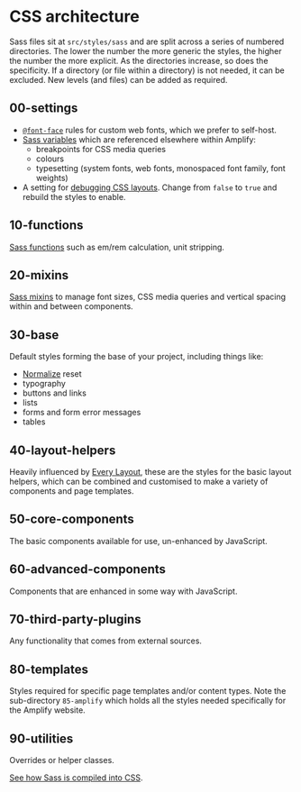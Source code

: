 # CSS architecture

Sass files sit at `src/styles/sass` and are split across a series of numbered directories. The lower the number the more generic the styles, the higher the number the more explicit. As the directories increase, so does the specificity. If a directory (or file within a directory) is not needed, it can be excluded. New levels (and files) can be added as required.

## 00-settings

* [`@font-face`](https://developer.mozilla.org/en-US/docs/Web/CSS/@font-face) rules for custom web fonts, which we prefer to self-host.
* [Sass variables](https://sass-lang.com/documentation/variables) which are referenced elsewhere within Amplify:
  * breakpoints for CSS media queries
  * colours
  * typesetting (system fonts, web fonts, monospaced font family, font weights)
* A setting for [debugging CSS layouts](https://github.com/mrmrs/pesticide). Change from `false` to `true` and rebuild the styles to enable.

## 10-functions

[Sass functions](https://sass-lang.com/documentation/values/functions) such as em/rem calculation, unit stripping.

## 20-mixins

[Sass mixins](https://sass-lang.com/documentation/at-rules/mixin) to manage font sizes, CSS media queries and vertical spacing within and between components.

## 30-base

Default styles forming the base of your project, including things like:

* [Normalize](https://necolas.github.io/normalize.css/) reset
* typography
* buttons and links
* lists
* forms and form error messages
* tables

## 40-layout-helpers

Heavily influenced by [Every Layout](https://every-layout.dev/), these are the styles for the basic layout helpers, which can be combined and customised to make a variety of components and page templates.

## 50-core-components

The basic components available for use, un-enhanced by JavaScript.

## 60-advanced-components

Components that are enhanced in some way with JavaScript.

## 70-third-party-plugins

Any functionality that comes from external sources.

## 80-templates

Styles required for specific page templates and/or content types. Note the sub-directory `85-amplify` which holds all the styles needed specifically for the Amplify website.

## 90-utilities

Overrides or helper classes.


[See how Sass is compiled into CSS](compiling-sass-to-css.md).
